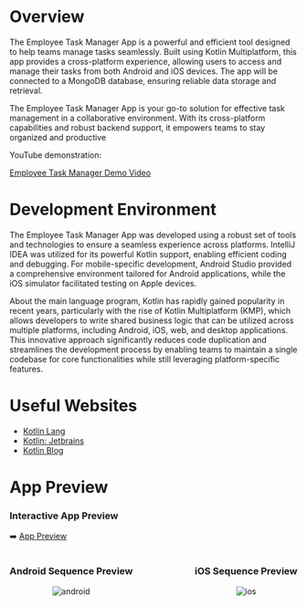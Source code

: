 # Overview

The Employee Task Manager App is a powerful and efficient tool designed to help 
teams manage tasks seamlessly. Built using Kotlin Multiplatform, this app provides 
a cross-platform experience, allowing users to access and manage their tasks from 
both Android and iOS devices. The app will be connected to a MongoDB database, 
ensuring reliable data storage and retrieval.

The Employee Task Manager App is your go-to solution for effective task management in a collaborative environment. With its cross-platform capabilities and robust backend support, it empowers teams to stay organized and productive

YouTube demonstration:

[Employee Task Manager Demo Video](https://youtu.be/U1w0QI6K13A)

# Development Environment

The Employee Task Manager App was developed using a robust set of tools and 
technologies to ensure a seamless experience across platforms. IntelliJ IDEA
was utilized for its powerful Kotlin support, enabling efficient coding and 
debugging. For mobile-specific development, Android Studio provided a comprehensive 
environment tailored for Android applications, while the iOS simulator facilitated 
testing on Apple devices. 

About the main language program, Kotlin has rapidly gained popularity in 
recent years, particularly with the rise of Kotlin Multiplatform (KMP), 
which allows developers to write shared business logic that can be utilized across 
multiple platforms, including Android, iOS, web, and desktop applications. This 
innovative approach significantly reduces code duplication and streamlines the 
development process by enabling teams to maintain a single codebase for core 
functionalities while still leveraging platform-specific features.

# Useful Websites

* [Kotlin Lang](https://kotlinlang.org/docs)
* [Kotlin: Jetbrains](https://www.jetbrains.com/opensource/kotlin/)
* [Kotlin Blog](https://blog.jetbrains.com/kotlin/)

# App Preview

### Interactive App Preview
➡️ [App Preview](https://appetize.io/app/b_dqysydhgy3hi6idq3boqipnmii)

<div style="display: flex; justify-content: space-between;">
    <div style="text-align: center;">
        <h3>Android Sequence Preview</h3>
        <img src="https://i.giphy.com/media/v1.Y2lkPTc5MGI3NjExM3R5eDYzYnpmenI4dHdwYXN6dGluOXd5OThyNHpmaWxpMXl3cnRsNiZlcD12MV9pbnRlcm5hbF9naWZfYnlfaWQmY3Q9Zw/RMkqChRx9oSQbrIJlL/giphy.gif" alt="android"/>
    </div>
    <div style="text-align: center;">
        <h3>iOS Sequence Preview</h3>
        <img src="https://i.giphy.com/media/v1.Y2lkPTc5MGI3NjExNGlrNGR3enN3cHFzdW9wc3Z1Zzl6N21oNDlvMTQ0bzBrbnMweTBmZCZlcD12MV9pbnRlcm5hbF9naWZfYnlfaWQmY3Q9Zw/DYWOWXcxqBu9fgbSOF/giphy.gif" alt="ios"/>
    </div>
</div>